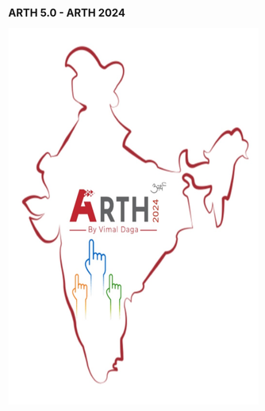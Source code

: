 ## ARTH 5.0 - ARTH 2024
<p align="center">
     <img width="687" height="759" src="https://github.com/SATHYA-NARAYANA/ARTH-5.0/blob/596023cccf918230eaf597fc715bc932c9c4f810/Images/ARTH%205.0%20.JPG"
</p>

